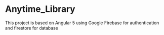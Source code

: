 # Anytime_Library
This project is based on Angular 5 using Google Firebase for authentication and firestore for database
